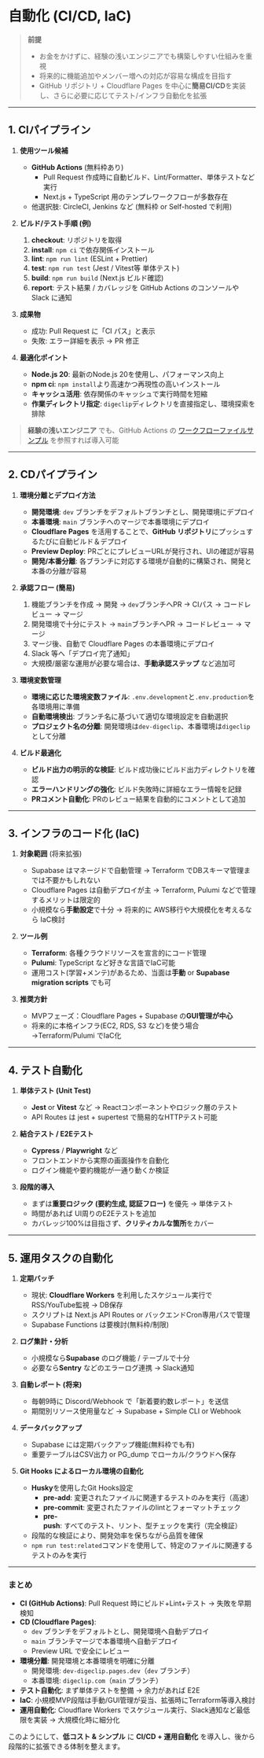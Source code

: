 # 自動化 (CI/CD, IaC)

> **前提**
> - お金をかけずに、経験の浅いエンジニアでも構築しやすい仕組みを重視
> - 将来的に機能追加やメンバー増への対応が容易な構成を目指す
> - GitHub リポジトリ + Cloudflare Pages を中心に**簡易CI/CD**を実装し、さらに必要に応じてテスト/インフラ自動化を拡張

---

## 1. CIパイプライン

1. **使用ツール候補**
   - **GitHub Actions** (無料枠あり)
     - Pull Request 作成時に自動ビルド、Lint/Formatter、単体テストなど実行
     - Next.js + TypeScript 用のテンプレワークフローが多数存在
   - 他選択肢: CircleCI, Jenkins など (無料枠 or Self-hosted で利用)

2. **ビルド/テスト手順 (例)**
   1. **checkout**: リポジトリを取得
   2. **install**: `npm ci` で依存関係インストール
   3. **lint**: `npm run lint` (ESLint + Prettier)
   4. **test**: `npm run test` (Jest / Vitest等 単体テスト)
   5. **build**: `npm run build` (Next.js ビルド確認)
   6. **report**: テスト結果 / カバレッジを GitHub Actions のコンソールや Slack に通知

3. **成果物**
   - 成功: Pull Request に「CI パス」と表示
   - 失敗: エラー詳細を表示 → PR 修正

4. **最適化ポイント**
   - **Node.js 20**: 最新のNode.js 20を使用し、パフォーマンス向上
   - **npm ci**: `npm install`より高速かつ再現性の高いインストール
   - **キャッシュ活用**: 依存関係のキャッシュで実行時間を短縮
   - **作業ディレクトリ指定**: `digeclip`ディレクトリを直接指定し、環境探索を排除

> **経験の浅いエンジニア** でも、GitHub Actions の [ワークフローファイルサンプル](https://github.com/actions/starter-workflows) を参照すれば導入可能

---

## 2. CDパイプライン

1. **環境分離とデプロイ方法**
   - **開発環境**: `dev` ブランチをデフォルトブランチとし、開発環境にデプロイ
   - **本番環境**: `main` ブランチへのマージで本番環境にデプロイ
   - **Cloudflare Pages** を活用することで、**GitHub リポジトリ**にプッシュするたびに自動ビルド＆デプロイ
   - **Preview Deploy**: PRごとにプレビューURLが発行され、UIの確認が容易
   - **開発/本番分離**: 各ブランチに対応する環境が自動的に構築され、開発と本番の分離が容易

2. **承認フロー (簡易)**
   1. 機能ブランチを作成 → 開発 → `dev`ブランチへPR → CIパス → コードレビュー → マージ
   2. 開発環境で十分にテスト → `main`ブランチへPR → コードレビュー → マージ
   3. マージ後、自動で Cloudflare Pages の本番環境にデプロイ
   4. Slack 等へ「デプロイ完了通知」
   - 大規模/厳密な運用が必要な場合は、**手動承認ステップ** など追加可

3. **環境変数管理**
   - **環境に応じた環境変数ファイル**: `.env.development`と`.env.production`を各環境用に準備
   - **自動環境検出**: ブランチ名に基づいて適切な環境設定を自動選択
   - **プロジェクト名の分離**: 開発環境は`dev-digeclip`、本番環境は`digeclip`として分離

4. **ビルド最適化**
   - **ビルド出力の明示的な検証**: ビルド成功後にビルド出力ディレクトリを確認
   - **エラーハンドリングの強化**: ビルド失敗時に詳細なエラー情報を記録
   - **PRコメント自動化**: PRのレビュー結果を自動的にコメントとして追加

---

## 3. インフラのコード化 (IaC)

1. **対象範囲** (将来拡張)
   - Supabase はマネージドで自動管理 → Terraform でDBスキーマ管理までは不要かもしれない
   - Cloudflare Pages は自動デプロイが主 → Terraform, Pulumi などで管理するメリットは限定的
   - 小規模なら**手動設定**で十分 → 将来的に AWS移行や大規模化を考えるなら IaC検討

2. **ツール例**
   - **Terraform**: 各種クラウドリソースを宣言的にコード管理
   - **Pulumi**: TypeScript など好きな言語でIaC可能
   - 運用コスト(学習+メンテ)があるため、当面は**手動** or **Supabase migration scripts** でも可

3. **推奨方針**
   - MVPフェーズ：Cloudflare Pages + Supabase の**GUI管理が中心**
   - 将来的に本格インフラ(EC2, RDS, S3 など)を使う場合→Terraform/Pulumi でIaC化

---

## 4. テスト自動化

1. **単体テスト (Unit Test)**
   - **Jest** or **Vitest** など → Reactコンポーネントやロジック層のテスト
   - API Routes は jest + supertest で簡易的なHTTPテスト可能

2. **結合テスト / E2Eテスト**
   - **Cypress** / **Playwright** など
   - フロントエンドから実際の画面操作を自動化
   - ログイン機能や要約機能が一通り動くか検証

3. **段階的導入**
   - まずは**重要ロジック (要約生成, 認証フロー)** を優先 → 単体テスト
   - 時間があれば UI周りのE2Eテストを追加
   - カバレッジ100%は目指さず、**クリティカルな箇所**をカバー

---

## 5. 運用タスクの自動化

1. **定期バッチ**
   - 現状: **Cloudflare Workers** を利用したスケジュール実行でRSS/YouTube監視 → DB保存
   - スクリプトは Next.js API Routes or バックエンドCron専用パスで管理
   - Supabase Functions は要検討(無料枠/制限)

2. **ログ集計・分析**
   - 小規模なら**Supabase** のログ機能 / テーブルで十分
   - 必要なら**Sentry** などのエラーログ連携 → Slack通知

3. **自動レポート (将来)**
   - 毎朝9時に Discord/Webhook で「新着要約数レポート」を送信
   - 期間別リソース使用量など → Supabase + Simple CLI or Webhook

4. **データバックアップ**
   - Supabase には定期バックアップ機能(無料枠でも有)
   - 重要テーブルはCSV出力 or PG_dump でローカル/クラウドへ保存

5. **Git Hooks によるローカル環境の自動化**
   - **Husky**を使用したGit Hooks設定
     - **pre-add**: 変更されたファイルに関連するテストのみを実行（高速）
     - **pre-commit**: 変更されたファイルのlintとフォーマットチェック
     - **pre-push**: すべてのテスト、リント、型チェックを実行（完全検証）
   - 段階的な検証により、開発効率を保ちながら品質を確保
   - `npm run test:related`コマンドを使用して、特定のファイルに関連するテストのみを実行

---

### まとめ

- **CI (GitHub Actions)**: Pull Request 時にビルド+Lint+テスト → 失敗を早期検知
- **CD (Cloudflare Pages)**:
  - `dev` ブランチをデフォルトとし、開発環境へ自動デプロイ
  - `main` ブランチマージで本番環境へ自動デプロイ
  - Preview URL で安全にレビュー
- **環境分離**: 開発環境と本番環境を明確に分離
  - 開発環境: `dev-digeclip.pages.dev`（`dev` ブランチ）
  - 本番環境: `digeclip.com`（`main` ブランチ）
- **テスト自動化**: まず単体テストを整備 → 余力があれば E2E
- **IaC**: 小規模MVP段階は手動/GUI管理が妥当、拡張時にTerraform等導入検討
- **運用自動化**: Cloudflare Workers でスケジュール実行、Slack通知など最低限を実装 → 大規模化時に細分化

このようにして、**低コスト & シンプル** に **CI/CD + 運用自動化** を導入し、後から段階的に拡張できる体制を整えます。
```